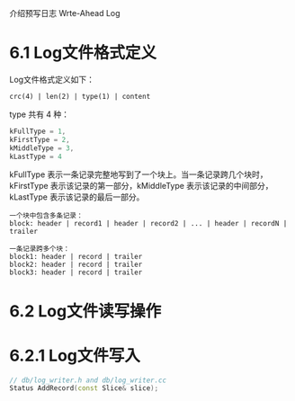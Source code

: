 介绍预写日志 Wrte-Ahead Log

# 6.1 Log文件格式定义
Log文件格式定义如下：
```text
crc(4) | len(2) | type(1) | content
```
type 共有 4 种：
```cpp
kFullType = 1,
kFirstType = 2,
kMiddleType = 3,
kLastType = 4
```
kFullType 表示一条记录完整地写到了一个块上。当一条记录跨几个块时，kFirstType 表示该记录的第一部分，kMiddleType 表示该记录的中间部分，kLastType 表示该记录的最后一部分。

```text
一个块中包含多条记录：
block: header | record1 | header | record2 | ... | header | recordN | trailer

一条记录跨多个块：
block1: header | record | trailer
block2: header | record | trailer
block3: header | record | trailer
```

# 6.2 Log文件读写操作
# 6.2.1 Log文件写入
```cpp
// db/log_writer.h and db/log_writer.cc
Status AddRecord(const Slice& slice);
```
